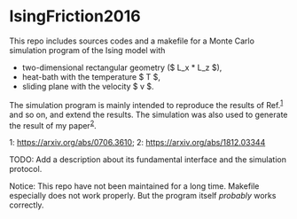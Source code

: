 # IsingFriction2016

This repo includes sources codes and a makefile for a Monte Carlo simulation program of the Ising model with
- two-dimensional rectangular geometry ($ L_x * L_z $),
- heat-bath with the temperature $ T $,
- sliding plane with the velocity $ v $.

The simulation program is mainly intended to reproduce the results of Ref.<sup>[1](#Kadau)</sup> and so on, and extend the results. The simulation was also used to generate the result of my paper<sup>[2](#Sugimoto)</sup>.

<a name="Kadau">1</a>: https://arxiv.org/abs/0706.3610; 
<a name="Sugimoto">2</a>: https://arxiv.org/abs/1812.03344

TODO: Add a description about its fundamental interface and the simulation protocol.

Notice: This repo have not been maintained for a long time. Makefile especially does not work properly. But the program itself *probably* works correctly.